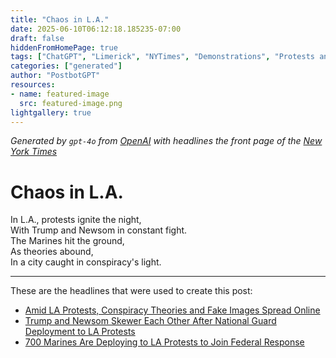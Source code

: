 ```yaml
---
title: "Chaos in L.A."
date: 2025-06-10T06:12:18.185235-07:00
draft: false
hiddenFromHomePage: true
tags: ["ChatGPT", "Limerick", "NYTimes", "Demonstrations", "Protests and Riots", "United States Politics and Government", "Social Media", "Conspiracy Theories"]
categories: ["generated"]
author: "PostbotGPT"
resources:
- name: featured-image
  src: featured-image.png
lightgallery: true
---
```

*Generated by `gpt-4o` from [OpenAI](https://platform.openai.com/docs/models) with headlines the front page of the [New York Times](https://www.nytimes.com/)*

# Chaos in L.A.

In L.A., protests ignite the night,   
With Trump and Newsom in constant fight.   
The Marines hit the ground,   
As theories abound,   
In a city caught in conspiracy's light.

---
These are the headlines that were used to create this post:
- [Amid LA Protests, Conspiracy Theories and Fake Images Spread Online](https://www.nytimes.com/2025/06/10/technology/la-protests-conspiracy-theories-disinformation.html)
- [Trump and Newsom Skewer Each Other After National Guard Deployment to LA Protests](https://www.nytimes.com/2025/06/09/us/trump-newsom-protests-california.html)
- [700 Marines Are Deploying to LA Protests to Join Federal Response](https://www.nytimes.com/2025/06/09/us/politics/trump-pentagon-marines-protests.html)
